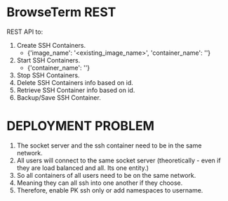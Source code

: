 # BrowseTerm REST
REST API to:
1. Create SSH Containers.
    - {'image_name': '<existing_image_name>', 'container_name': '<userdefined>'}
2. Start SSH Containers.
    - {'container_name': '<userdefined>'}
3. Stop SSH Containers.
2. Delete SSH Containers info based on id.
3. Retrieve SSH Container info based on id.
4. Backup/Save SSH Container.


# DEPLOYMENT PROBLEM
1. The socket server and the ssh container need to be in the same network.
2. All users will connect to the same socket server (theoretically - even if they are load balanced and all. Its one entity.)
3. So all containers of all users need to be on the same network.
4. Meaning they can all ssh into one another if they choose.
5. Therefore, enable PK ssh only or add namespaces to username.